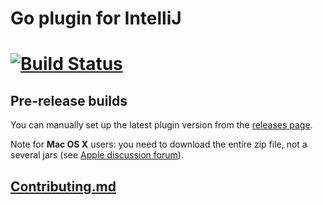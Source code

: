 # Go plugin for IntelliJ

[![Build Status](https://travis-ci.org/go-lang-plugin-org/go-lang-idea-plugin.png?branch=v1.0.0-alpha0)](https://travis-ci.org/go-lang-plugin-org/go-lang-idea-plugin)
===========

## Pre-release builds
You can manually set up the latest plugin version from the [releases page](https://github.com/go-lang-plugin-org/go-lang-idea-plugin/releases).

Note for **Mac OS X** users: you need to download the entire zip file, not a several jars (see [Apple discussion forum](https://discussions.apple.com/thread/1483114)). 

## [Contributing.md](CONTRIBUTING.md)
